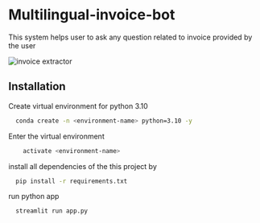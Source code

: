 # Multilingual-invoice-bot
This system helps user to ask any question related to invoice provided by the user


![invoice extractor](https://github.com/saurabhznaikz/Multilingual-invoice-bot/assets/52929512/5e5d9575-b79c-4d83-a3de-2e53de9db6d8)

## Installation

Create virtual environment for python 3.10

```bash
  conda create -n <environment-name> python=3.10 -y
```
Enter the virtual environment
```bash
    activate <environment-name>
```
install all dependencies of the this project by 
```bash
  pip install -r requirements.txt
```
run python app
```bash
  streamlit run app.py
```
